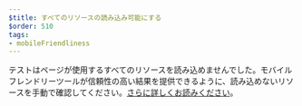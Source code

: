 ```yaml
---
$title: すべてのリソースの読み込み可能にする
$order: 510
tags:
- mobileFriendliness
---
```


テストはページが使用するすべてのリソースを読み込めませんでした。モバイルフレンドリーツールが信頼性の高い結果を提供できるように、読み込めないリソースを手動で確認してください。[さらに詳しくお読みください](https://support.google.com/webmasters/answer/6352293#blocked-resources)。
